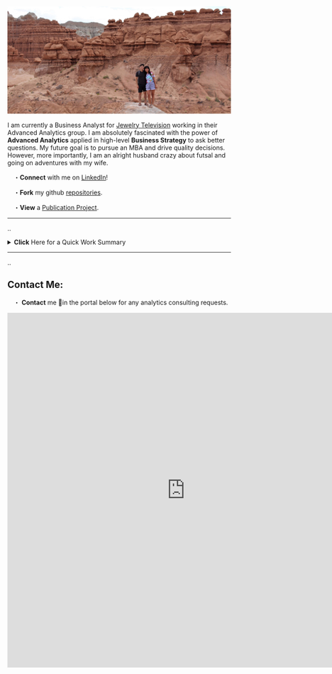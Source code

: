 
![Caption: Happiness](https://raw.githubusercontent.com/tykiww/Images/master/family/goblin_valley.jpg)

I am currently a Business Analyst for [Jewelry Television](https://www.jtv.com/) working in their Advanced Analytics group. I am absolutely fascinated with the power of <b>Advanced Analytics</b> applied in high-level <b>Business Strategy</b> to ask better questions. My future goal is to pursue an MBA and drive quality decisions. However, more importantly, I am an alright husband crazy about futsal and going on adventures with my wife.


<p>　・<strong>Connect</strong> with me on <a href="https://www.linkedin.com/in/taiki-wada">LinkedIn</a>!</p>

<p>　・<strong>Fork</strong> my github <a href="https://github.com/tykiww">repositories</a>.</p>

<p>　・<strong>View</strong> a <a href="https://doi.org/10.1016/j.burn.2017.05.003">Publication Project</a>.</p>


<hr>

<p>                     ..</p>

<details> <summary> <strong>Click</strong> Here for a Quick Work Summary </summary>

<p></p>

<b> Education: </b>

<p>　・BS Statistics: <a href="https://statistics.byu.edu/">Brigham Young University</a> </p>

<b>Internships & Work Experience:</b>

<p>　・Strategy & Analytics: <a href="https://www.jtv.com/">Jewelry Television</a> </p>
<p>　・Data Science: <a href="https://lasers.llnl.gov/">Lawrence Livermore National Laboratories</a> </p>
<p>　・Business Analysis: <a href="https://www.franklincovey.com">Franklin Covey</a> </p>
<p>　・Recruitment Consulting: <a href="https://www.icon-partners.com/">Icon Partners</a> </p>

<b> Volunteer: </b>

<p>　・Analytics Consulting: <b>Contact me for Portofolio Creation, Data Science Learning, and Business Requests </b>
<p>　・President: <a href="https://www.linkedin.com/company/byu-jsa/">BYU Japanese Student Association</a> </p>
<p>　・Data Consulting: <a href="http://metaworklife.com/">Meta WL</a> </p>
<p>　・Missionary: <a href="https://www.churchofjesuschrist.org/?lang=eng">The Church of Jesus Christ of Latter-Day Saints</a> </p>

<b> Research/Teaching: </b>

<p>　・Research Assistant: <a href="https://www.u-tokyo.ac.jp/en/index.html">University of Tokyo</a> </p>
<p>　・Teaching Assistant: <a href="https://statistics.byu.edu/">Brigham Young University</a> </p> 

<p></p>

</details>

<hr>

<p>                     ..</p>

<h2> Contact Me:</h2>

<p>　・ <strong>Contact</strong> me 📧in the portal below for any analytics consulting requests.</p>

<p> </p>
<p> </p>

<iframe src="https://docs.google.com/forms/d/e/1FAIpQLSc2SngnqnI_c--X0yhQrerCvHW_Fel1OzOFsPIjv7-t8V73Xw/viewform?embedded=true" width="800" height="800" frameborder="0" marginheight="0" marginwidth="0">Loading...</iframe>
